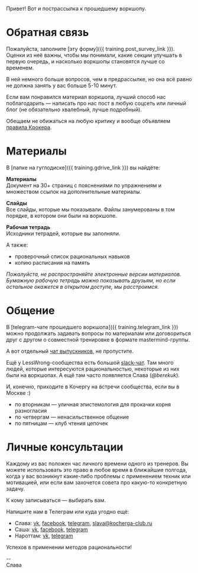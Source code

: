 Привет! Вот и пострассылка к прошедшему воркшопу.
 
# Обратная связь
Пожалуйста, заполните [эту форму]({{ training.post_survey_link }}). Оценки из неё важны, чтобы мы понимали, какие секции улучшать в первую очередь, и насколько воркшопы становятся лучше со временем.

В ней немного больше вопросов, чем в предрассылке, но она всё равно не должна занять у вас больше 5-10 минут.

Если вам понравился материал воркшопа, лучший способ нас поблагодарить — написать про нас пост в любую соцсеть или личный блог (не обязательно хвалебный, лучше подробный).

Обещаем не обижаться на любую критику и вообще объявляем [правила Крокера](https://lesswrong.ru/wiki/Правила_Крокера).

# Материалы
В [папке на гуглодиске]({{ training.gdrive_link }}) вы найдёте:

**Материалы**<br>
Документ на 30+ страниц с пояснениями по упражнениям и множеством ссылок на дополнительные материалы.

**Слайды**<br>
Все слайды, которые мы показывали.
Файлы занумерованы в том порядке, в котором они были на воркшопе.

**Рабочая тетрадь**<br>
Исходники тетрадей, которые вы заполняли.

А также:

* проверочный список рациональных навыков
* копию расписания на память

*Пожалуйста, не распространяйте электронные версии материалов. Бумажную рабочую тетрадь можно показывать друзьям, но если остальное окажется в открытом доступе, мы расстроимся.*
 
# Общение
В [telegram-чате прошедшего воркшопа]({{ training.telegram_link }}) можно продолжать задавать вопросы по материалам или договориться друг с другом о совместной тренировке в формате mastermind-группы.

А вот отдельный [чат выпускников](https://t.me/joinchat/BWnaog64-pnlNS3PK778OA), не пропустите.

Ещё у LessWrong-сообщества есть большой [slack-чат](https://lesswrong.ru/slack). Там много людей, которые интересуются рациональностью, некоторые из них были на воркшопах. А ещё там часто появляется Слава (*@berekuk*).

И, конечно, приходите в Кочергу на встречи сообщества, если вы в Москве :)

* по вторникам — уличная эпистемология для прокачки корня разногласия
* по четвергам — ненасильственное общение
* по пятницам — клуб чтения цепочек

# Личные консультации
Каждому из вас положен час личного времени одного из тренеров. Вы можете использовать это право в любое время в ближайшие полгода, когда у вас возникнут какие-либо проблемы с применением техник или мотивацией, или если вам захочется совета про какую-то конкретную задачу.

К кому записываться — выбирать вам.

Напишите нам в Телеграм или куда угодно ещё:

* Слава: [vk](https://vk.com/berekuk), [facebook](https://www.facebook.com/berekuk), [telegram](https://t.me/berekuk), [slava@kocherga-club.ru](mailto:slava@kocherga-club.ru)
* Саша: [vk](https://vk.com/mr_ali), [facebook](https://www.facebook.com/alexander.ali.7549), [telegram](https://t.me/LordAli)
* Нароттам: [vk](https://vk.com/dra9ohole), [telegram](https://t.me/dragohole)

Успехов в применении методов рациональности!

-- <br>
Слава
